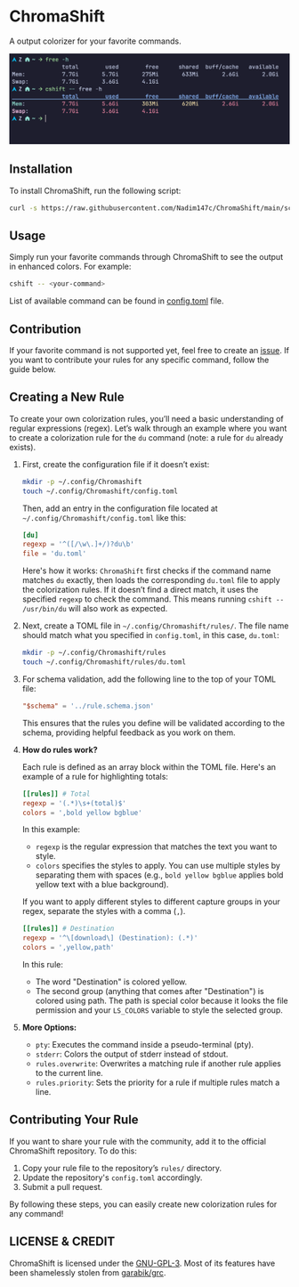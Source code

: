 # ChromaShift

A output colorizer for your favorite commands.

![](./assets/free.png)

## Installation

To install ChromaShift, run the following script:

```sh
curl -s https://raw.githubusercontent.com/Nadim147c/ChromaShift/main/scripts/install.gh-release.sh | sh
```

## Usage

Simply run your favorite commands through ChromaShift to see the output in enhanced
colors. For example:

```bash
cshift -- <your-command>
```

List of available command can be found in [config.toml](./config.toml) file.

## Contribution

If your favorite command is not supported yet, feel free to create an
[issue](https://github.com/Nadim147c/ChromaShift/issues). If you want to contribute
your rules for any specific command, follow the guide below.

## Creating a New Rule

To create your own colorization rules, you’ll need a basic understanding of regular
expressions (regex). Let’s walk through an example where you want to create a
colorization rule for the `du` command (note: a rule for `du` already exists).

1. First, create the configuration file if it doesn’t exist:

   ```sh
   mkdir -p ~/.config/Chromashift
   touch ~/.config/Chromashift/config.toml
   ```

   Then, add an entry in the configuration file located at
   `~/.config/Chromashift/config.toml` like this:

   ```toml
   [du]
   regexp = '^([/\w\.]+/)?du\b'
   file = 'du.toml'
   ```

   Here's how it works: `ChromaShift` first checks if the command name matches `du`
   exactly, then loads the corresponding `du.toml` file to apply the colorization
   rules. If it doesn’t find a direct match, it uses the specified `regexp` to check
   the command. This means running `cshift -- /usr/bin/du` will also work as
   expected.

2. Next, create a TOML file in `~/.config/Chromashift/rules/`. The file name should
   match what you specified in `config.toml`, in this case, `du.toml`:

   ```sh
   mkdir -p ~/.config/Chromashift/rules
   touch ~/.config/Chromashift/rules/du.toml
   ```

3. For schema validation, add the following line to the top of your TOML file:

   ```toml
   "$schema" = '../rule.schema.json'
   ```

   This ensures that the rules you define will be validated according to the schema,
   providing helpful feedback as you work on them.

4. **How do rules work?**

   Each rule is defined as an array block within the TOML file. Here's an example of
   a rule for highlighting totals:

   ```toml
   [[rules]] # Total
   regexp = '(.*)\s+(total)$'
   colors = ',bold yellow bgblue'
   ```

   In this example:
   - `regexp` is the regular expression that matches the text you want to style.
   - `colors` specifies the styles to apply. You can use multiple styles by
     separating them with spaces (e.g., `bold yellow bgblue` applies bold yellow text
     with a blue background).

   If you want to apply different styles to different capture groups in your regex,
   separate the styles with a comma (`,`).

   ```toml
   [[rules]] # Destination
   regexp = '^\[download\] (Destination): (.*)'
   colors = ',yellow,path'
   ```

   In this rule:
   - The word "Destination" is colored yellow.
   - The second group (anything that comes after "Destination") is colored using
     path. The path is special color because it looks the file permission and your
     `LS_COLORS` variable to style the selected group.

5. **More Options:**
   - `pty`: Executes the command inside a pseudo-terminal (pty).
   - `stderr`: Colors the output of stderr instead of stdout.
   - `rules.overwrite`: Overwrites a matching rule if another rule applies to the
     current line.
   - `rules.priority`: Sets the priority for a rule if multiple rules match a line.

## Contributing Your Rule

If you want to share your rule with the community, add it to the official ChromaShift
repository. To do this:

1. Copy your rule file to the repository’s `rules/` directory.
2. Update the repository's `config.toml` accordingly.
3. Submit a pull request.

By following these steps, you can easily create new colorization rules for any
command!

## LICENSE & CREDIT

ChromaShift is licensed under the [GNU-GPL-3](./LICENSE). Most of its features have
been shamelessly stolen from [garabik/grc](https://github.com/garabik/grc).
